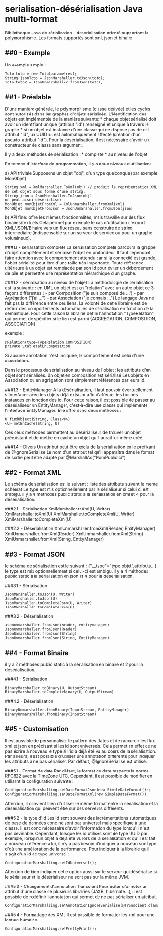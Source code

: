 # serialisation-désérialisation  Java multi-format

Bibliothèque Java de sérialisation - deserialisation orienté supportant le polymorphisme. Les formats supportés sont xml, json et  binaire

##0 - Exemple
-----------

Un exemple simple :
	
	Toto toto = new Toto(parametres);
	String jsonToto = JsonMarshaller.toJson(toto);
	Toto toto2 = JsonUnmarshaller.fromJson(toto);


##1 - Préalable
-------------
D'une manière générale, le polymorphisme (classe dérivée) et les cycles sont autorisés dans les graphes d'objets sérialisés. L'identification des objets est implémentée de la manière suivante: 
	* chaque objet sérialisé doit avoir un identifiant unique (attribut "id") renseigné et unique à travers le graphe
	* si un objet est instance d'une classe qui ne dispose pas de cet attribut "id", un UUID lui est automatiquement affecté (création d'un pseudo-attribut "id").
Pour la désérialisation, il est nécessaire d'avoir un constructeur de classe sans argument.

Il y a deux méthodes de sérialisation :
	* complete
	* au niveau de l'objet

En termes d'interface de programmation, il y a deux niveaux d'utilisation: 

a) API triviale
Supposons un objet "obj", d'un type quelconque (par exemple MonObjet)
	
	String xml = XmlMarshaller.ToXml(obj) // produit la représentation XML de cet objet sous forme d'une string.
	String json = JsonMarshaller.ToJson(obj)
	on peut aisni désérialiser :
	MonObjet monObjetFromXml = XmlUnmarshaller.fromXml(xml)
	MonObjet monObjetFromJson = JsonUnmarshaller.fromJson(json)
	 
	
b) API fine: offre les mêmes fonctionnalités, mais travaille sur des flux binaires/textuels
Cela permet par exemple le cas d'utilisation d'export XML/JSON/Binaire vers un flux réseau sans construire de string intermédiaire (indispensable sur un serveur de service ou pour un graphe volumineux).
	
###1.1 - sérialisation complète
La sérialisation complète parcours la grappe d'objet complètement et sérialise l'objet en profondeur. Il faut cependant faire attention avec le comportement attendu car si la connexité est grande, l'objet sérialisé peut être d'une taille très importante.
Toute référence ultérieure à un objet est remplacée par son id pour éviter un débordement de pile et permettre une représentation hiérarchique d'un graphe.
	
###1.2 - sérialisation au niveau de l'objet
La méthodologie de sérialisation est la suivante : en UML un objet est en "relation" avec un autre objet de 3 façons différentes : 
	- par Composition ("je suis composé de ...")
	- par Agrégation ("j'ai ...")
	- par Association ("je connais ...")
Le langage Java ne fait pas la différence entre ces liens. La volonté de cette librairie est de définir des comportements automatiques de sérialisation en fonction de la sémantique. Pour cette raison la librairie défini l'annotation "TypeRelation" qui permet de spécifier si le lien est parmi {AGGREGATION, COMPOSITION, ASSOCIATION}

exemple :

	@Relation(type=TypeRelation.COMPOSITION)
	private Etat etatEnComposition

Si aucune annotation n'est indiquée, le comportement est celui d'une association.

Dans le processus de sérialisation au niveau de l'objet :
	les attributs d'un objet sont sérialisés.
	Un objet en composition est sérialisé
	Les objets en Association ou en agrégation sont simplement référencés par leurs id.

###1.3 - EntityManager
A la désérialisation, il faut pouvoir éventuellement s'interfacer avec les objets déjà existant afin d'affecter les bonnes instances en fonction des id. Pour cette raison, il est possible de passer au désérialiseur un EntityManager, c'est-à-dire une classe qui implémente l'interface EntityManager. Elle offre donc deux méthodes :

	U findObject(String, Class<U>)
	<U> metEnCache(String, U)

Ces deux méthodes permettent au désérialiseur de trouver un objet préexistant et de mettre en cache un objet qu'il aurait lui-même créé.

###1.4	- Divers
Un attribut peut être exclu de la sérialisation en le préfixant de @IgnoreSerialise
Le nom d'un attribut tel qu'il apparaîtra dans le format de sortie peut être adapté par @MarshallAs("NomPublicIci")

##2 - Format XML
------------------

Le schéma de sérialisation est le suivant : <nomBalise type="type.objet">liste des attributs suivant le meme schémat</nomBalise>
Le type est mis optionnellement par le sérialiseur si celui ci est ambigu.
il y a 4 méthodes public static à la sérialisation en xml et 4 pour la désérialisation.

###2.1 - Sérialisation
	XmlMarshaller.toXml(U, Writer)
	XmlMarshaller.toXml(U)
	XmlMarshaller.toCompleteXml(U, Writer)
	XmlMarshaller.toCompleteXml(U)

###2.2 - Désérialisation
	XmlUnmarshaller.fromXml(Reader, EntityManager)
	XmlUnmarshaller.fromXml(Reader)
	XmlUnmarshaller.fromXml(String)
	XmlUnmarshaller.fromXml(String, EntityManager)


##3 - Format JSON
------------------

le schéma de sérialisation est le suivant : {"__type"="type.objet",attributs...}
le type est mis optionnellement si celui-ci est ambigu.
il y a 4 méthodes public static à la sérialisation en json et 4 pour la désérialisation.

###3.1 - Sérialisation

	JsonMarshaller.toJson(U, Writer)
	JsonMarshaller.toJson(U)
	JsonMarshaller.toCompleteJson(U, Writer)
	JsonMarshaller.toCompleteJson(U)
	
###3.2 - Désérialisation
	
	JsonUnmarshaller.fromJson(Reader, EntityManager)
	JsonUnmarshaller.fromJson(Reader)
	JsonUnmarshaller.fromJson(String)
	JsonUnmarshaller.fromJson(String, EntityManager)


##4 - Format Binaire
------------------
il y a 2 méthodes public static à la sérialisation en binaire et 2 pour la désérialisation.
	
###4.1 - Sérialisation

	BinaryMarshaller.toBinary(U, OutputStream)
	BinaryMarshaller.toCompleteBinary(U, OutputStream)

###4.2 - Désérialisation

	BinaryUnmarshaller.fromBinary(InputStream, EntityManager)
	BinaryUnmarshaller.fromBinary(InputStream)
	
##5 - Customisation
-------------------

Il est possible de personnaliser le pattern des Dates et de racourcir les flux xml et json en précisant si les id sont universels. Cela permet en effet de ne pas écrire à nouveau le type si l'id a déjà été vu au cours de la sérialisation. Par ailleurs, il est possible d'utiliser une annotation différente pour indiquer les attributs à ne pas sérialiser. Par défaut, @IgnoreSerialise est utilisé.

###5.1 - Format de date
Par défaut, le format de date respecte la norme RFC822 avec la TimeZone UTC. Cependant, il est possible de modifier en utilisant la configuration suivante :

	ConfigurationMarshalling.setDateFormatJson(new SimpleDateFormat());
	ConfigurationMarshalling.setDateFormatXml(new SimpleDateFormat());
Attention, il convient bien d'utiliser le même format entre la sérialisation et la désérialisation qui peuvent être sur des serveurs différents.

###5.2 - le type d'id
Les id sont souvent des incrémentations automatiques de base de données donc ne sont pas universel mais spécifique à une classe. Il est donc nécéssaire d'avoir l'information du type lorsqu'il n'est pas devinable. Cependant, lorsque les id utilisés sont de type UUID par exemple, lorsqu'un objet a déjà été vu lors de la sérialisation et qu'il est fait à nouveau référence à lui, il n'y a pas besoin d'indiquer à nouveau son type d'où une amélioration de la performance. Pour indiquer à la librairie qu'il s'agit d'un id de type universel :

	ConfigurationMarshalling.setIdUniversel();

Attention de bien indiquer cette option aussi sur le serveur qui désérialise si le sérialiseur et le désérialiseur ne sont pas sur la même JVM.

###5.3 - Changement d'annotation Transcient
Pour éviter d'annoter un attribut d'une classe de plusieurs librairies (JAXB, hibernate...), il est possible de redéfinir l'annotation qui permet de ne pas sérialiser un attribut.

	ConfigurationMarshalling.setAnnotationIgnoreSerialise(@Transcient.class);
	
###5.4 - Formattage des XML
Il est possible de formatter les xml pour une lecture humaine.

	ConfigurationMarshalling.setPrettyPrint();
